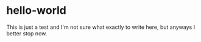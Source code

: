 # hello-world

This is just a test and I'm not sure what exactly to write here, but anyways I better stop now.
